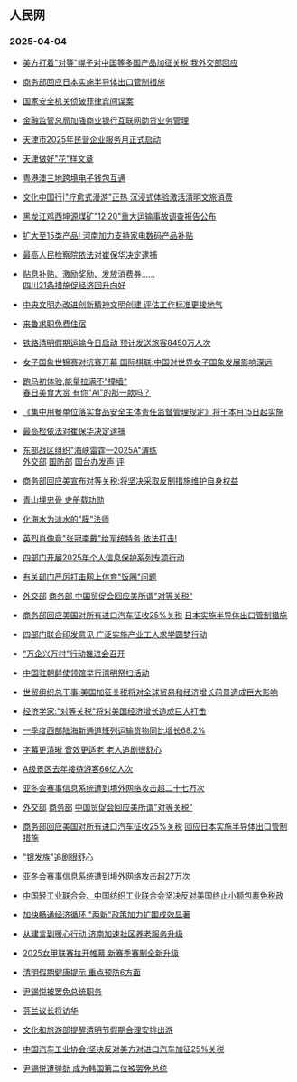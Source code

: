 ## 人民网 
### 2025-04-04

+ [美方打着"对等"幌子对中国等多国产品加征关税 我外交部回应](http://v.people.cn/n1/2025/0403/c431206-40453308.html)

+ [商务部回应日本实施半导体出口管制措施](http://finance.people.com.cn/n1/2025/0403/c1004-40453320.html)

+ [国家安全机关侦破菲律宾间谍案](http://politics.people.com.cn/n1/2025/0403/c1001-40453132.html)

+ [金融监管总局加强商业银行互联网助贷业务管理](http://finance.people.com.cn/n1/2025/0403/c1004-40453370.html)

+ [天津市2025年民营企业服务月正式启动](http://tj.people.com.cn/n2/2025/0403/c375366-41185495.html)

+ [天津做好"花"样文章](http://tj.people.com.cn/n2/2025/0403/c375366-41186259.html)

+ [粤港澳三地跨境电子钱包互通](http://gd.people.com.cn/n2/2025/0403/c123932-41185380.html)

+ [文化中国行|</a><a href="http://ent.people.com.cn/n1/2025/0403/c1012-40452893.html" target="_blank">"疗愈式漫游"正热 沉浸式体验激活清明文旅消费](http://ent.people.com.cn/GB/458447/458829/index.html)

+ [黑龙江鸡西坤源煤矿"12·20"重大运输事故调查报告公布](http://society.people.com.cn/n1/2025/0403/c1008-40453100.html)

+ [扩大至15类产品! 河南加力支持家电数码产品补贴](http://henan.people.com.cn/n2/2025/0403/c351638-41185089.html)

+ [最高人民检察院依法对崔保华决定逮捕](http://society.people.com.cn/n1/2025/0403/c1008-40453086.html)

+ [贴息补贴、激励奖励、发放消费券……<br>四川21条措施促经济回升向好](http://sc.people.com.cn/n2/2025/0403/c345509-41185597.html)

+ [中央文明办改进创新精神文明创建 评估工作标准更接地气](http://politics.people.com.cn/n1/2025/0403/c1001-40452615.html)

+ [来鲁求职免费住宿](http://sd.people.com.cn/n2/2025/0403/c364532-41185879.html)

+ [铁路清明假期运输今日启动 预计发送旅客8450万人次](http://finance.people.com.cn/n1/2025/0403/c1004-40453148.html)

+ [女子国象世锦赛对抗赛开幕 国际棋联:中国对世界女子国象发展影响深远](http://ent.people.com.cn/n1/2025/0403/c1012-40453050.html)

+ [跑马初体验,能量拉满不"撞墙"</a><br><a href="http://health.people.com.cn/n1/2025/0403/c14739-40452895.html" target="_blank">春日美食大赏 有你"AI"的那一款吗？](http://ent.people.com.cn/n1/2025/0403/c1012-40453046.html)

+ [《集中用餐单位落实食品安全主体责任监督管理规定》将于本月15日起实施](http://society.people.com.cn/n1/2025/0403/c1008-40452625.html)

+ [最高检依法对崔保华决定逮捕](http://politics.people.com.cn/n1/2025/0403/c1001-40453091.html)

+ [东部战区组织"海峡雷霆—2025A"演练</a><br><a href="http://world.people.com.cn/n1/2025/0403/c1002-40452623.html" target="_blank">外交部</a> <a href="http://military.people.com.cn/n1/2025/0402/c1011-40452536.html" target="_blank">国防部</a> <a href="http://tw.people.com.cn/n1/2025/0403/c14657-40452624.html" target="_blank">国台办发声</a> <a href="http://tw.people.com.cn/n1/2025/0403/c14657-40452616.html" target="_blank">评](http://military.people.com.cn/n1/2025/0403/c1011-40452618.html)

+ [商务部回应美宣布对等关税:将坚决采取反制措施维护自身权益](http://world.people.com.cn/n1/2025/0403/c1002-40453126.html)

+ [青山埋忠骨 史册载功勋](http://world.people.com.cn/n1/2025/0403/c1002-40453042.html)

+ [化海水为淡水的"膜"法师](http://world.people.com.cn/n1/2025/0403/c1002-40452697.html%22%20target%3D%22_blank%22%20rel%3D%22noopener%22%3E%E7%BE%8E%E5%9B%BD%E5%8A%A0%E5%BE%81%22%E5%AF%B9%E7%AD%89%E5%85%B3%E7%A8%8E%22%E5%AE%9A%E4%BA%86%3C/a%3E%20%3Ca%20href%3D%22http://world.people.com.cn/n1/2025/0403/c1002-40452669.html%22%20target%3D%22_blank%22%20rel%3D%22noopener%22%3E%E5%85%A8%E7%90%83%E4%B8%80%E7%89%87%E5%8F%8D%E5%AF%B9%3C/a%3E%3Cbr%3E%20%3Ca%20href%3D%22http://world.people.com.cn/n1/2025/0403/c1002-40452671.html%22%20target%3D%22_blank%22%20rel%3D%22noopener%22%3E%E4%B8%93%E5%AE%B6:%22%E5%85%B3%E7%A8%8E%E8%AE%B9%E8%AF%88%22%E7%A0%B4%E5%9D%8F%E4%B8%96%E7%95%8C%E7%BB%8F%E6%B5%8E%E7%A8%B3%E5%AE%9A%E6%80%A7%3C/a%3E%3C/li%3E%20%5B2025%E5%B9%B404%E6%9C%8803%E6%97%A506:34%5D%3Cli%3E%3Ca%20href%3D%22http://finance.people.com.cn/n1/2025/0403/c1004-40452631.html)

+ [英烈肖像竟"张冠李戴"给军统特务,依法打击!](http://society.people.com.cn/n1/2025/0403/c1008-40452678.html)

+ [四部门开展2025年个人信息保护系列专项行动](http://ent.people.com.cn/n1/2025/0403/c1012-40452654.html%22%20target%3D%22_blank%22%20rel%3D%22noopener%22%3EAIGC%E6%9D%A5%E4%BA%86%2C%E5%BD%B1%E8%A7%86%E5%88%9B%E4%BD%9C%E5%87%86%E5%A4%87%E5%A5%BD%E4%BA%86%E5%90%97%3F%3C/a%3E%3C/li%3E%20%5B2025%E5%B9%B404%E6%9C%8803%E6%97%A506:47%5D%3Cli%3E%3Ca%20href%3D%22http://society.people.com.cn/n1/2025/0403/c1008-40452659.html%22%20target%3D%22_blank%22%20rel%3D%22noopener%22%3E%E6%99%92%E5%8E%9F%E7%94%9F%E6%80%81%E6%89%8B%E8%89%BA%2C%E8%B4%A6%E5%8F%B7%22%E7%B2%89%E4%B8%9D%22%E8%B6%851600%E4%B8%87%20%3C/a%3E%3Cbr%3E%3Ca%20href%3D%22http://society.people.com.cn/n1/2025/0403/c1008-40452643.html%22%20target%3D%22_blank%22%20rel%3D%22noopener%22%3E%E5%9C%A8%E7%94%B0%E9%97%B4%2C%22%E9%87%87%E6%91%98%22%E6%98%A5%E5%A4%A9%3C/a%3E%3C/li%3E%20%5B2025%E5%B9%B404%E6%9C%8803%E6%97%A506:41%5D%3Cli%3E%3Ca%20href%3D%22http://society.people.com.cn/n1/2025/0403/c1008-40452620.html)

+ [有关部门严厉打击网上体育"饭圈"问题](http://society.people.com.cn/n1/2025/0403/c1008-40452633.html)

+ [外交部</a> <a href="http://world.people.com.cn/n1/2025/0404/c1002-40453442.html" target="_blank">商务部 </a> <a href="http://world.people.com.cn/n1/2025/0404/c1002-40453443.html" target="_blank">中国贸促会回应美所谓"对等关税"](http://world.people.com.cn/n1/2025/0404/c1002-40453441.html)

+ [商务部回应美国对所有进口汽车征收25%关税</a> <a href="http://world.people.com.cn/n1/2025/0404/c1002-40453445.html" target="_blank">日本实施半导体出口管制措施](http://world.people.com.cn/n1/2025/0404/c1002-40453444.html)

+ [四部门联合印发意见 广泛实施产业工人求学圆梦行动](http://society.people.com.cn/n1/2025/0404/c1008-40453457.html)

+ ["万企兴万村"行动推进会召开](http://society.people.com.cn/n1/2025/0404/c1008-40453456.html)

+ [中国驻朝鲜使领馆举行清明祭扫活动](http://world.people.com.cn/n1/2025/0404/c1002-40453448.html)

+ [世贸组织总干事:美国加征关税将对全球贸易和经济增长前景造成巨大影响](http://world.people.com.cn/n1/2025/0404/c1002-40453478.html)

+ [经济学家:"对等关税"将对美国经济增长造成巨大打击](http://paper.people.com.cn/rmrb/pc/content/202504/04/content_30065767.html)

+ [一季度西部陆海新通道班列运输货物同比增长68.2%](http://finance.people.com.cn/n1/2025/0404/c1004-40453412.html)

+ [字幕更清晰 音效更适老 老人追剧很舒心](http://society.people.com.cn/n1/2025/0404/c1008-40453426.html)

+ [A级景区去年接待游客66亿人次](http://ent.people.com.cn/n1/2025/0404/c1012-40453424.html)

+ [亚冬会赛事信息系统遭到境外网络攻击超二十七万次](http://ent.people.com.cn/n1/2025/0404/c1012-40453460.html)

+ [外交部</a> <a href="http://world.people.com.cn/n1/2025/0404/c1002-40453442.html" target="_blank">商务部</a> <a href="http://world.people.com.cn/n1/2025/0404/c1002-40453443.html" target="_blank">中国贸促会回应美所谓"对等关税"](http://world.people.com.cn/n1/2025/0404/c1002-40453441.html)

+ [商务部回应美国对所有进口汽车征收25%关税</a> <a href="http://world.people.com.cn/n1/2025/0404/c1002-40453445.html" target="_blank"> 回应日本实施半导体出口管制措施](http://world.people.com.cn/n1/2025/0404/c1002-40453444.html)

+ ["银发族"追剧很舒心](http://society.people.com.cn/n1/2025/0404/c1008-40453426.html)

+ [亚冬会赛事信息系统遭到境外网络攻击超27万次](http://ent.people.com.cn/n1/2025/0404/c1012-40453460.html)

+ [中国轻工业联合会、</a><a href="http://world.people.com.cn/n1/2025/0404/c1002-40453621.html" target="_blank">中国纺织工业联合会坚决反对美国终止小额包裹免税政](http://world.people.com.cn/n1/2025/0404/c1002-40453617.html)

+ [加快畅通经济循环 "两新"政策加力扩围成效显著](http://finance.people.com.cn/n1/2025/0404/c1004-40453616.html)

+ [从建言到暖心行动 济南加速社区养老服务升级](http://sd.people.com.cn/n2/2025/0404/c364532-41186507.html)

+ [2025女甲联赛拉开帷幕 新赛季赛制全新升级](http://ent.people.com.cn/n1/2025/0404/c1012-40453611.html)

+ [清明假期健康提示 重点预防6方面](http://health.people.com.cn/n1/2025/0404/c14739-40453614.html)

+ [尹锡悦被罢免总统职务](http://world.people.com.cn/n1/2025/0404/c1002-40453626.html)

+ [芬兰议长将访华](http://world.people.com.cn/n1/2025/0404/c1002-40453649.html)

+ [文化和旅游部提醒清明节假期合理安排出游](http://ent.people.com.cn/n1/2025/0404/c1012-40453650.html)

+ [中国汽车工业协会:坚决反对美方对进口汽车加征25%关税](http://world.people.com.cn/n1/2025/0404/c1002-40453651.html)

+ [尹锡悦遭弹劾 成为韩国第二位被罢免总统](http://world.people.com.cn/n1/2025/0404/c1002-40453652.html)


